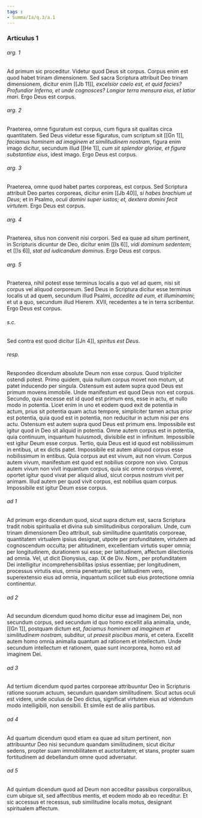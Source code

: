 ```yaml
---
tags : 
- Summa/Ia/q.3/a.1
---
```


### Articulus 1

###### arg. 1
Ad primum sic proceditur. Videtur quod Deus sit corpus. Corpus enim est quod habet trinam dimensionem. Sed sacra Scriptura attribuit Deo trinam dimensionem, dicitur enim [[Jb 11]], *excelsior caelo est, et quid facies? Profundior Inferno, et unde cognosces? Longior terra mensura eius, et latior mari*. Ergo Deus est corpus.

###### arg. 2
Praeterea, omne figuratum est corpus, cum figura sit qualitas circa quantitatem. Sed Deus videtur esse figuratus, cum scriptum sit [[Gn 1]], *faciamus hominem ad imaginem et similitudinem nostram*, figura enim imago dicitur, secundum illud [[He 1]], *cum sit splendor gloriae, et figura substantiae eius*, idest imago. Ergo Deus est corpus.

###### arg. 3
Praeterea, omne quod habet partes corporeas, est corpus. Sed Scriptura attribuit Deo partes corporeas, dicitur enim [[Jb 40]], *si habes brachium ut Deus*; et in Psalmo, *oculi domini super iustos; et, dextera domini fecit virtutem*. Ergo Deus est corpus.

###### arg. 4
Praeterea, situs non convenit nisi corpori. Sed ea quae ad situm pertinent, in Scripturis dicuntur de Deo, dicitur enim [[Is 6]], *vidi dominum sedentem*; et [[Is 6]], *stat ad iudicandum dominus*. Ergo Deus est corpus.

###### arg. 5
Praeterea, nihil potest esse terminus localis a quo vel ad quem, nisi sit corpus vel aliquod corporeum. Sed Deus in Scriptura dicitur esse terminus localis ut ad quem, secundum illud Psalmi, *accedite ad eum, et illuminamini*; et ut a quo, secundum illud Hierem. XVII, recedentes a te in terra scribentur. Ergo Deus est corpus.

###### s.c.
Sed contra est quod dicitur [[Jn 4]], *spiritus est Deus*.

###### resp.
Respondeo dicendum absolute Deum non esse corpus. Quod tripliciter ostendi potest. Primo quidem, quia nullum corpus movet non motum, ut patet inducendo per singula. Ostensum est autem supra quod Deus est primum movens immobile. Unde manifestum est quod Deus non est corpus. Secundo, quia necesse est id quod est primum ens, esse in actu, et nullo modo in potentia. Licet enim in uno et eodem quod exit de potentia in actum, prius sit potentia quam actus tempore, simpliciter tamen actus prior est potentia, quia quod est in potentia, non reducitur in actum nisi per ens actu. Ostensum est autem supra quod Deus est primum ens. Impossibile est igitur quod in Deo sit aliquid in potentia. Omne autem corpus est in potentia, quia continuum, inquantum huiusmodi, divisibile est in infinitum. Impossibile est igitur Deum esse corpus. Tertio, quia Deus est id quod est nobilissimum in entibus, ut ex dictis patet. Impossibile est autem aliquod corpus esse nobilissimum in entibus. Quia corpus aut est vivum, aut non vivum. Corpus autem vivum, manifestum est quod est nobilius corpore non vivo. Corpus autem vivum non vivit inquantum corpus, quia sic omne corpus viveret, oportet igitur quod vivat per aliquid aliud, sicut corpus nostrum vivit per animam. Illud autem per quod vivit corpus, est nobilius quam corpus. Impossibile est igitur Deum esse corpus.

###### ad 1
Ad primum ergo dicendum quod, sicut supra dictum est, sacra Scriptura tradit nobis spiritualia et divina sub similitudinibus corporalium. Unde, cum trinam dimensionem Deo attribuit, sub similitudine quantitatis corporeae, quantitatem virtualem ipsius designat, utpote per profunditatem, virtutem ad cognoscendum occulta; per altitudinem, excellentiam virtutis super omnia; per longitudinem, durationem sui esse; per latitudinem, affectum dilectionis ad omnia. Vel, ut dicit Dionysius, cap. IX de Div. Nom., per profunditatem Dei intelligitur incomprehensibilitas ipsius essentiae; per longitudinem, processus virtutis eius, omnia penetrantis; per latitudinem vero, superextensio eius ad omnia, inquantum scilicet sub eius protectione omnia continentur.

###### ad 2
Ad secundum dicendum quod homo dicitur esse ad imaginem Dei, non secundum corpus, sed secundum id quo homo excellit alia animalia, unde, [[Gn 1]], postquam dictum est, *faciamus hominem ad imaginem et similitudinem nostram*, subditur, *ut praesit piscibus maris,* et cetera. Excellit autem homo omnia animalia quantum ad rationem et intellectum. Unde secundum intellectum et rationem, quae sunt incorporea, homo est ad imaginem Dei.

###### ad 3
Ad tertium dicendum quod partes corporeae attribuuntur Deo in Scripturis ratione suorum actuum, secundum quandam similitudinem. Sicut actus oculi est videre, unde oculus de Deo dictus, significat virtutem eius ad videndum modo intelligibili, non sensibili. Et simile est de aliis partibus.

###### ad 4
Ad quartum dicendum quod etiam ea quae ad situm pertinent, non attribuuntur Deo nisi secundum quandam similitudinem, sicut dicitur sedens, propter suam immobilitatem et auctoritatem; et stans, propter suam fortitudinem ad debellandum omne quod adversatur.

###### ad 5
Ad quintum dicendum quod ad Deum non acceditur passibus corporalibus, cum ubique sit, sed affectibus mentis, et eodem modo ab eo receditur. Et sic accessus et recessus, sub similitudine localis motus, designant spiritualem affectum.

